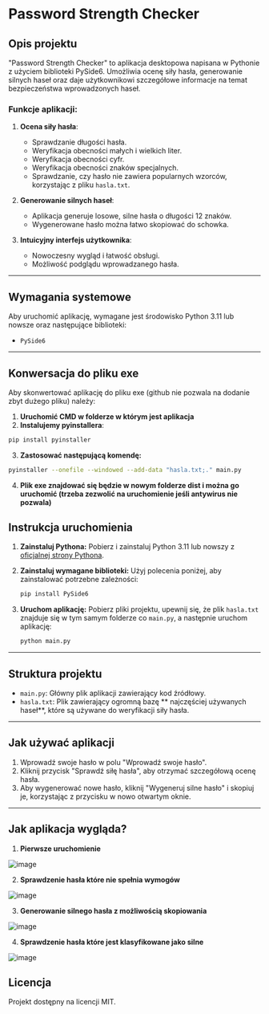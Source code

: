 # Password Strength Checker

## Opis projektu
"Password Strength Checker" to aplikacja desktopowa napisana w Pythonie z użyciem biblioteki PySide6. Umożliwia ocenę siły hasła, generowanie silnych haseł oraz daje użytkownikowi szczegółowe informacje na temat bezpieczeństwa wprowadzonych haseł.

### Funkcje aplikacji:
1. **Ocena siły hasła**:
   - Sprawdzanie długości hasła.
   - Weryfikacja obecności małych i wielkich liter.
   - Weryfikacja obecności cyfr.
   - Weryfikacja obecności znaków specjalnych.
   - Sprawdzanie, czy hasło nie zawiera popularnych wzorców, korzystając z pliku `hasla.txt`.

2. **Generowanie silnych haseł**:
   - Aplikacja generuje losowe, silne hasła o długości 12 znaków.
   - Wygenerowane hasło można łatwo skopiować do schowka.

3. **Intuicyjny interfejs użytkownika**:
   - Nowoczesny wygląd i łatwość obsługi.
   - Możliwość podglądu wprowadzanego hasła.

---

## Wymagania systemowe
Aby uruchomić aplikację, wymagane jest środowisko Python 3.11 lub nowsze oraz następujące biblioteki:
- `PySide6`

---
## Konwersacja do pliku exe
Aby skonwertować aplikację do pliku exe (github nie pozwala na dodanie zbyt dużego pliku) należy:

1. **Uruchomić CMD w folderze w którym jest aplikacja**
2. **Instalujemy pyinstallera**:
```bash
pip install pyinstaller
```
3. **Zastosować następującą komendę:**
```bash
pyinstaller --onefile --windowed --add-data "hasla.txt;." main.py
```
4. **Plik exe znajdować się będzie w nowym folderze **dist** i można go uruchomić (trzeba zezwolić na uruchomienie jeśli antywirus nie pozwala)**

## Instrukcja uruchomienia

1. **Zainstaluj Pythona:**
   Pobierz i zainstaluj Python 3.11 lub nowszy z [oficjalnej strony Pythona](https://www.python.org/).

2. **Zainstaluj wymagane biblioteki:**
   Użyj polecenia poniżej, aby zainstalować potrzebne zależności:
   ```bash
   pip install PySide6
   ```

3. **Uruchom aplikację:**
   Pobierz pliki projektu, upewnij się, że plik `hasla.txt` znajduje się w tym samym folderze co `main.py`, a następnie uruchom aplikację:
   ```bash
   python main.py
   ```

---

## Struktura projektu
- `main.py`: Główny plik aplikacji zawierający kod źródłowy.
- `hasla.txt`: Plik zawierający ogromną bazę ** najczęściej używanych haseł**, które są używane do weryfikacji siły hasła.

---

## Jak używać aplikacji
1. Wprowadź swoje hasło w polu "Wprowadź swoje hasło".
2. Kliknij przycisk "Sprawdź siłę hasła", aby otrzymać szczegółową ocenę hasła.
3. Aby wygenerować nowe hasło, kliknij "Wygeneruj silne hasło" i skopiuj je, korzystając z przycisku w nowo otwartym oknie.

---
## Jak aplikacja wygląda?
1. **Pierwsze uruchomienie**

![image](https://github.com/user-attachments/assets/683e4b22-3f3a-4a0d-bfb9-fba0cce88fbb)

2. **Sprawdzenie hasła które nie spełnia wymogów**

![image](https://github.com/user-attachments/assets/058d3dfc-1831-49b0-b1ed-0a4196848bb6)

3. **Generowanie silnego hasła z możliwością skopiowania**

![image](https://github.com/user-attachments/assets/b5ac42ec-01c5-4d8b-99bf-fc8f7ae9d587)

4. **Sprawdzenie hasła które jest klasyfikowane jako silne**

![image](https://github.com/user-attachments/assets/c5bc6873-8dc1-4d6a-845c-11734b86f9c7)

## Licencja
Projekt dostępny na licencji MIT.


